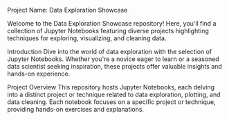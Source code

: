 Project Name: Data Exploration Showcase

Welcome to the Data Exploration Showcase repository! Here, you'll find a collection of Jupyter Notebooks featuring diverse projects highlighting techniques for exploring, visualizing, and cleaning data.

Introduction
Dive into the world of data exploration with the selection of Jupyter Notebooks.
Whether you're a novice eager to learn or a seasoned data scientist seeking inspiration, these projects offer valuable insights and hands-on experience.

Project Overview
This repository hosts Jupyter Notebooks, each delving into a distinct project or technique related to data exploration, plotting, and data cleaning.
Each notebook focuses on a specific project or technique, providing hands-on exercises and explanations.
